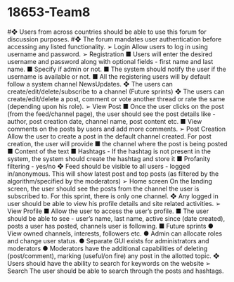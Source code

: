 # 18653-Team8
#❖	Users from across countries should be able to use this forum for discussion purposes.
#❖	The forum mandates user authentication before accessing any listed functionality.
  ➢	Login
      Allow users to log in using username and password.
  ➢	Registration
    ■	Users will enter the desired username and password along with optional fields - first name and last name. 
    ■	Specify if admin or not. 
    ■	The system should notify the user if the username is available or not. 
    ■	All the registering users will by default follow a system channel NewsUpdates.
  ❖	The users can create/edit/delete/subscribe to a channel (Future sprints)
  ❖	The users can create/edit/delete a post, comment or vote another thread or rate the same (depending upon his role).
  ➢	View Post
    ■	Once the user clicks on the post (from the feed/channel page), the user should see the post details like - author, post creation    date, channel name, post content etc.
    ■	View comments on the posts by users and add more comments.
  ➢	Post Creation
    Allow the user to create a post in the default channel created. 
    For post creation, the user will provide 
    ■	the channel where the post is being posted
    ■	Content of the text
    ■	Hashtags - If the hashtag is not present in the system, the system should create the hashtag and store it
    ■	Profanity filtering - yes/no
❖	Feed should be visible to all users - logged in/anonymous. This will show latest post and top posts (as filtered by the algorithm/specified by the moderators)
  ➢	Home screen
  On the landing screen, the user should see the posts from the channel the user is subscribed to. For this sprint, there is only one channel. 
❖	Any logged in user should be able to view his profile details and site related activities.
  ➢	View Profile
    ■	Allow the user to access the user’s profile. 
    ■	The user should be able to see - user’s name, last name, active since (date created), posts a user has posted, channels user is   following.
    ■	Future sprints 
      ●	View owned channels, interests, followers etc.
      ●	Admin can allocate roles and change user status.
      ●	Separate GUI exists for administrators and moderators
      ●	Moderators have the additional capabilities of deleting (post/comment), marking (useful/on fire) any post in the allotted topic. 
❖	Users should have the ability to search for keywords on the website
  ➢	Search
      The user should be able to search through the posts and hashtags.

